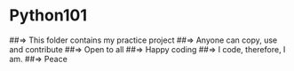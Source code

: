 # Python101
##=> This folder contains my practice project
##=> Anyone can copy, use and contribute
##=> Open to all
##=> Happy coding
##=> I code, therefore, I am.
##=> Peace
